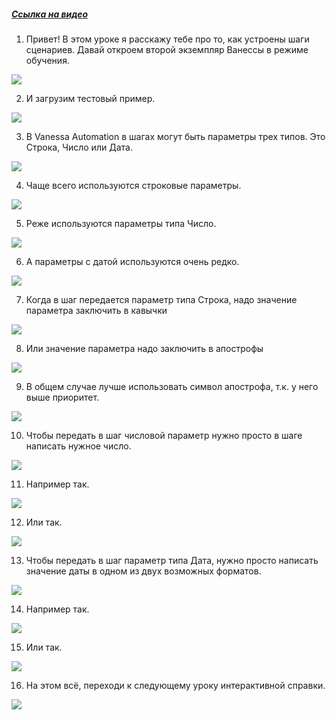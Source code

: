 ﻿##### [Ссылка на видео](https://youtu.be/1lb_JarVw5o)

001. Привет! В этом уроке я расскажу тебе про то, как устроены шаги сценариев. Давай откроем второй экземпляр Ванессы в режиме обучения.

![](https://vanessa-files.do.bit-erp.ru/Doc/1.2.041.1/MD/Глава03/images/000_ПараметрыШагов.png)

002. И загрузим тестовый пример.

![](https://vanessa-files.do.bit-erp.ru/Doc/1.2.041.1/MD/Глава03/images/005_ПараметрыШагов.png)

003. В Vanessa Automation в шагах могут быть параметры трех типов. Это Строка, Число или Дата.

![](https://vanessa-files.do.bit-erp.ru/Doc/1.2.041.1/MD/Глава03/images/006_ПараметрыШагов.png)

004. Чаще всего используются строковые параметры.

![](https://vanessa-files.do.bit-erp.ru/Doc/1.2.041.1/MD/Глава03/images/007_ПараметрыШагов.png)

005. Реже используются параметры типа Число.

![](https://vanessa-files.do.bit-erp.ru/Doc/1.2.041.1/MD/Глава03/images/008_ПараметрыШагов.png)

006. А параметры с датой используются очень редко.

![](https://vanessa-files.do.bit-erp.ru/Doc/1.2.041.1/MD/Глава03/images/009_ПараметрыШагов.png)

007. Когда в шаг передается параметр типа Строка, надо значение параметра заключить в кавычки

![](https://vanessa-files.do.bit-erp.ru/Doc/1.2.041.1/MD/Глава03/images/012_ПараметрыШагов.png)

008. Или значение параметра надо заключить в апострофы

![](https://vanessa-files.do.bit-erp.ru/Doc/1.2.041.1/MD/Глава03/images/017_ПараметрыШагов.png)

009. В общем случае лучше использовать символ апострофа, т.к. у него выше приоритет.

![](https://vanessa-files.do.bit-erp.ru/Doc/1.2.041.1/MD/Глава03/images/020_ПараметрыШагов.png)

010. Чтобы передать в шаг числовой параметр нужно просто в шаге написать нужное число.

![](https://vanessa-files.do.bit-erp.ru/Doc/1.2.041.1/MD/Глава03/images/021_ПараметрыШагов.png)

011. Например так.

![](https://vanessa-files.do.bit-erp.ru/Doc/1.2.041.1/MD/Глава03/images/024_ПараметрыШагов.png)

012. Или так.

![](https://vanessa-files.do.bit-erp.ru/Doc/1.2.041.1/MD/Глава03/images/029_ПараметрыШагов.png)

013. Чтобы передать в шаг параметр типа Дата, нужно просто написать значение даты в одном из двух возможных форматов.

![](https://vanessa-files.do.bit-erp.ru/Doc/1.2.041.1/MD/Глава03/images/032_ПараметрыШагов.png)

014. Например так.

![](https://vanessa-files.do.bit-erp.ru/Doc/1.2.041.1/MD/Глава03/images/035_ПараметрыШагов.png)

015. Или так.

![](https://vanessa-files.do.bit-erp.ru/Doc/1.2.041.1/MD/Глава03/images/040_ПараметрыШагов.png)

016. На этом всё, переходи к следующему уроку интерактивной справки.

![](https://vanessa-files.do.bit-erp.ru/Doc/1.2.041.1/MD/Глава03/images/043_ПараметрыШагов.png)
